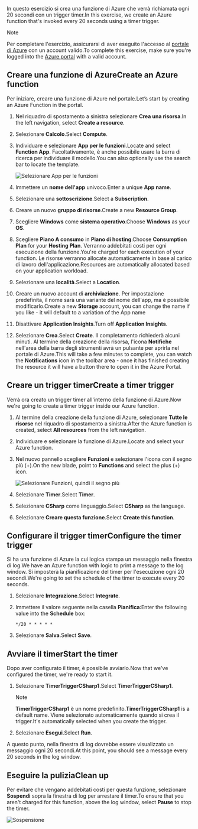 <span data-ttu-id="b7ad8-101">In questo esercizio si crea una funzione di Azure che verrà richiamata ogni 20 secondi con un trigger timer.</span><span class="sxs-lookup"><span data-stu-id="b7ad8-101">In this exercise, we create an Azure function that's invoked every 20 seconds using a timer trigger.</span></span>

> [!NOTE] 
> <span data-ttu-id="b7ad8-102">Per completare l'esercizio, assicurarsi di aver eseguito l'accesso al [portale di Azure](https://portal.azure.com?azure-portal=true) con un account valido.</span><span class="sxs-lookup"><span data-stu-id="b7ad8-102">To complete this exercise, make sure you're logged into the [Azure portal](https://portal.azure.com?azure-portal=true) with a valid account.</span></span>

## <a name="create-an-azure-function"></a><span data-ttu-id="b7ad8-103">Creare una funzione di Azure</span><span class="sxs-lookup"><span data-stu-id="b7ad8-103">Create an Azure function</span></span>

<span data-ttu-id="b7ad8-104">Per iniziare, creare una funzione di Azure nel portale.</span><span class="sxs-lookup"><span data-stu-id="b7ad8-104">Let’s start by creating an Azure Function in the portal.</span></span>

1. <span data-ttu-id="b7ad8-105">Nel riquadro di spostamento a sinistra selezionare **Crea una risorsa**.</span><span class="sxs-lookup"><span data-stu-id="b7ad8-105">In the left navigation, select **Create a resource**.</span></span>

2. <span data-ttu-id="b7ad8-106">Selezionare **Calcolo**.</span><span class="sxs-lookup"><span data-stu-id="b7ad8-106">Select **Compute**.</span></span>

3. <span data-ttu-id="b7ad8-107">Individuare e selezionare **App per le funzioni**.</span><span class="sxs-lookup"><span data-stu-id="b7ad8-107">Locate and select **Function App**.</span></span> <span data-ttu-id="b7ad8-108">Facoltativamente, è anche possibile usare la barra di ricerca per individuare il modello.</span><span class="sxs-lookup"><span data-stu-id="b7ad8-108">You can also optionally use the search bar to locate the template.</span></span>

    ![Selezionare App per le funzioni](../media-drafts/4-click-function-app.png)

4. <span data-ttu-id="b7ad8-110">Immettere un **nome dell'app** univoco.</span><span class="sxs-lookup"><span data-stu-id="b7ad8-110">Enter a unique **App name**.</span></span>

5. <span data-ttu-id="b7ad8-111">Selezionare una **sottoscrizione**.</span><span class="sxs-lookup"><span data-stu-id="b7ad8-111">Select a **Subscription**.</span></span>

6. <span data-ttu-id="b7ad8-112">Creare un nuovo **gruppo di risorse**.</span><span class="sxs-lookup"><span data-stu-id="b7ad8-112">Create a new **Resource Group**.</span></span>

7. <span data-ttu-id="b7ad8-113">Scegliere **Windows** come **sistema operativo**.</span><span class="sxs-lookup"><span data-stu-id="b7ad8-113">Choose **Windows** as your **OS**.</span></span>

8. <span data-ttu-id="b7ad8-114">Scegliere **Piano A consumo** in **Piano di hosting**.</span><span class="sxs-lookup"><span data-stu-id="b7ad8-114">Choose **Consumption Plan** for your **Hosting Plan**.</span></span> <span data-ttu-id="b7ad8-115">Verranno addebitati costi per ogni esecuzione della funzione.</span><span class="sxs-lookup"><span data-stu-id="b7ad8-115">You're charged for each execution of your function.</span></span> <span data-ttu-id="b7ad8-116">Le risorse verranno allocate automaticamente in base al carico di lavoro dell'applicazione.</span><span class="sxs-lookup"><span data-stu-id="b7ad8-116">Resources are automatically allocated based on your application workload.</span></span>

9. <span data-ttu-id="b7ad8-117">Selezionare una **località**.</span><span class="sxs-lookup"><span data-stu-id="b7ad8-117">Select a **Location**.</span></span>

10. <span data-ttu-id="b7ad8-118">Creare un nuovo account di **archiviazione**. Per impostazione predefinita, il nome sarà una variante del nome dell'app, ma è possibile modificarlo.</span><span class="sxs-lookup"><span data-stu-id="b7ad8-118">Create a new **Storage** account, you can change the name if you like - it will default to a variation of the App name</span></span>

11. <span data-ttu-id="b7ad8-119">Disattivare **Application Insights**.</span><span class="sxs-lookup"><span data-stu-id="b7ad8-119">Turn off **Application Insights**.</span></span>

12. <span data-ttu-id="b7ad8-120">Selezionare **Crea**.</span><span class="sxs-lookup"><span data-stu-id="b7ad8-120">Select **Create**.</span></span> <span data-ttu-id="b7ad8-121">Il completamento richiederà alcuni minuti. Al termine della creazione della risorsa, l'icona **Notifiche** nell'area della barra degli strumenti avrà un pulsante per aprirla nel portale di Azure.</span><span class="sxs-lookup"><span data-stu-id="b7ad8-121">This will take a few minutes to complete, you can watch the **Notifications** icon in the toolbar area - once it has finished creating the resource it will have a button there to open it in the Azure Portal.</span></span>

## <a name="create-a-timer-trigger"></a><span data-ttu-id="b7ad8-122">Creare un trigger timer</span><span class="sxs-lookup"><span data-stu-id="b7ad8-122">Create a timer trigger</span></span>

<span data-ttu-id="b7ad8-123">Verrà ora creato un trigger timer all'interno della funzione di Azure.</span><span class="sxs-lookup"><span data-stu-id="b7ad8-123">Now we're going to create a timer trigger inside our Azure function.</span></span>

1. <span data-ttu-id="b7ad8-124">Al termine della creazione della funzione di Azure, selezionare **Tutte le risorse** nel riquadro di spostamento a sinistra.</span><span class="sxs-lookup"><span data-stu-id="b7ad8-124">After the Azure function is created, select **All resources** from the left navigation.</span></span>

2. <span data-ttu-id="b7ad8-125">Individuare e selezionare la funzione di Azure.</span><span class="sxs-lookup"><span data-stu-id="b7ad8-125">Locate and select your Azure function.</span></span>

3. <span data-ttu-id="b7ad8-126">Nel nuovo pannello scegliere **Funzioni** e selezionare l'icona con il segno più (+).</span><span class="sxs-lookup"><span data-stu-id="b7ad8-126">On the new blade, point to **Functions** and select the plus (+) icon.</span></span>

    ![Selezionare Funzioni, quindi il segno più](../media-drafts/4-hover-function.png)

4. <span data-ttu-id="b7ad8-128">Selezionare **Timer**.</span><span class="sxs-lookup"><span data-stu-id="b7ad8-128">Select **Timer**.</span></span>

5. <span data-ttu-id="b7ad8-129">Selezionare **CSharp** come linguaggio.</span><span class="sxs-lookup"><span data-stu-id="b7ad8-129">Select **CSharp** as the language.</span></span>

6. <span data-ttu-id="b7ad8-130">Selezionare **Creare questa funzione**.</span><span class="sxs-lookup"><span data-stu-id="b7ad8-130">Select **Create this function**.</span></span>

## <a name="configure-the-timer-trigger"></a><span data-ttu-id="b7ad8-131">Configurare il trigger timer</span><span class="sxs-lookup"><span data-stu-id="b7ad8-131">Configure the timer trigger</span></span>

<span data-ttu-id="b7ad8-132">Si ha una funzione di Azure la cui logica stampa un messaggio nella finestra di log.</span><span class="sxs-lookup"><span data-stu-id="b7ad8-132">We have an Azure function with logic to print a message to the log window.</span></span> <span data-ttu-id="b7ad8-133">Si imposterà la pianificazione del timer per l'esecuzione ogni 20 secondi.</span><span class="sxs-lookup"><span data-stu-id="b7ad8-133">We're going to set the schedule of the timer to execute every 20 seconds.</span></span>

1. <span data-ttu-id="b7ad8-134">Selezionare **Integrazione**.</span><span class="sxs-lookup"><span data-stu-id="b7ad8-134">Select **Integrate**.</span></span>

2. <span data-ttu-id="b7ad8-135">Immettere il valore seguente nella casella **Pianifica**:</span><span class="sxs-lookup"><span data-stu-id="b7ad8-135">Enter the following value into the **Schedule** box:</span></span>

    ```
    */20 * * * * *
    ```

3. <span data-ttu-id="b7ad8-136">Selezionare **Salva**.</span><span class="sxs-lookup"><span data-stu-id="b7ad8-136">Select **Save**.</span></span>

## <a name="start-the-timer"></a><span data-ttu-id="b7ad8-137">Avviare il timer</span><span class="sxs-lookup"><span data-stu-id="b7ad8-137">Start the timer</span></span>

<span data-ttu-id="b7ad8-138">Dopo aver configurato il timer, è possibile avviarlo.</span><span class="sxs-lookup"><span data-stu-id="b7ad8-138">Now that we've configured the timer, we're ready to start it.</span></span>

1. <span data-ttu-id="b7ad8-139">Selezionare **TimerTriggerCSharp1**.</span><span class="sxs-lookup"><span data-stu-id="b7ad8-139">Select **TimerTriggerCSharp1**.</span></span> 

    > [!NOTE]
    > <span data-ttu-id="b7ad8-140">**TimerTriggerCSharp1** è un nome predefinito.</span><span class="sxs-lookup"><span data-stu-id="b7ad8-140">**TimerTriggerCSharp1** is a default name.</span></span> <span data-ttu-id="b7ad8-141">Viene selezionato automaticamente quando si crea il trigger.</span><span class="sxs-lookup"><span data-stu-id="b7ad8-141">It's automatically selected when you create the trigger.</span></span>

2. <span data-ttu-id="b7ad8-142">Selezionare **Esegui**.</span><span class="sxs-lookup"><span data-stu-id="b7ad8-142">Select **Run**.</span></span> 

<span data-ttu-id="b7ad8-143">A questo punto, nella finestra di log dovrebbe essere visualizzato un messaggio ogni 20 secondi.</span><span class="sxs-lookup"><span data-stu-id="b7ad8-143">At this point, you should see a message every 20 seconds in the log window.</span></span>

## <a name="clean-up"></a><span data-ttu-id="b7ad8-144">Eseguire la pulizia</span><span class="sxs-lookup"><span data-stu-id="b7ad8-144">Clean up</span></span>

<span data-ttu-id="b7ad8-145">Per evitare che vengano addebitati costi per questa funzione, selezionare **Sospendi** sopra la finestra di log per arrestare il timer.</span><span class="sxs-lookup"><span data-stu-id="b7ad8-145">To ensure that you aren't charged for this function, above the log window, select **Pause** to stop the timer.</span></span>

![Sospensione](../media-drafts/4-pause-timer.png)


